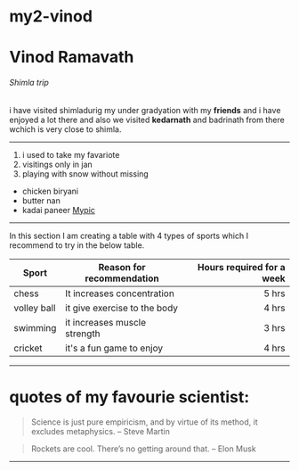 # my2-vinod

# Vinod Ramavath
###### Shimla trip

i have visited shimladurig my under gradyation with my **friends** and i have enjoyed a lot there and also we visited **kedarnath** and badrinath from there wchich is very close to shimla.
*****************
1. i used to take my favariote 
2. visitings only in jan
3. playing with snow without missing

* chicken biryani
* butter nan
* kadai paneer
[Mypic](MyStats.md)
****
In this section I am creating a table with 4 types of sports which I recommend to try in the below table.

| Sport | Reason for recommendation | Hours required for a week |
|-------|-------|------:|
| chess | It increases concentration | 5 hrs |
| volley ball | it give exercise to the body | 4 hrs |
| swimming | it increases muscle strength | 3 hrs |
| cricket | it's a fun game to enjoy | 4 hrs |
*********
# quotes of my favourie scientist:
>Science is just pure empiricism, and by virtue of its method, it excludes metaphysics. – Steve Martin

>Rockets are cool. There’s no getting around that. – Elon Musk
*********